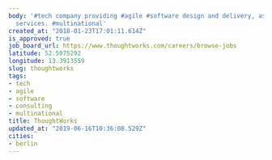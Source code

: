 ```yaml
---
body: '#tech company providing #agile #software design and delivery, as well as #consulting
  services. #multinational'
created_at: "2018-01-23T17:01:11.614Z"
is_approved: true
job_board_url: https://www.thoughtworks.com/careers/browse-jobs
latitude: 52.5075292
longitude: 13.3913559
slug: thoughtworks
tags:
- tech
- agile
- software
- consulting
- multinational
title: ThoughtWorks
updated_at: "2019-06-16T10:36:08.529Z"
cities:
- berlin
---
```

